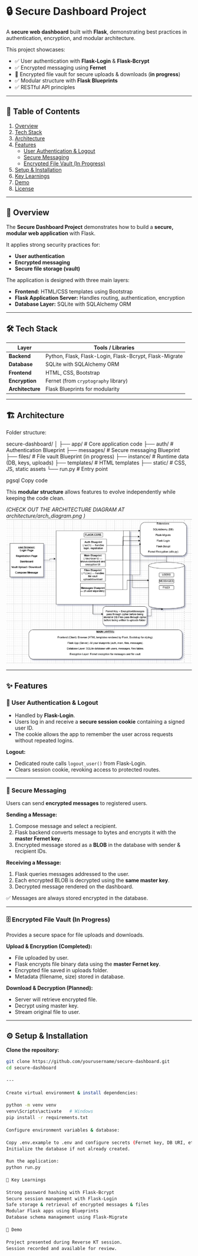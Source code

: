 # 🔒 Secure Dashboard Project

A **secure web dashboard** built with **Flask**, demonstrating best practices in authentication, encryption, and modular architecture.  

This project showcases:  
- ✅ User authentication with **Flask-Login** & **Flask-Bcrypt**  
- ✅ Encrypted messaging using **Fernet**  
- 🔄 Encrypted file vault for secure uploads & downloads (**in progress**)  
- ✅ Modular structure with **Flask Blueprints**  
- ✅ RESTful API principles  

---

## 📑 Table of Contents
1. [Overview](#-overview)
2. [Tech Stack](#-tech-stack)
3. [Architecture](#-architecture)
4. [Features](#-features)
   - [User Authentication & Logout](#-user-authentication--logout)
   - [Secure Messaging](#-secure-messaging)
   - [Encrypted File Vault (In Progress)](#-encrypted-file-vault-in-progress)
5. [Setup & Installation](#️-setup--installation)
6. [Key Learnings](#-key-learnings)
7. [Demo](#-demo)
8. [License](#-license)

---

## 📝 Overview

The **Secure Dashboard Project** demonstrates how to build a **secure, modular web application** with Flask.  

It applies strong security practices for:  
- **User authentication**  
- **Encrypted messaging**  
- **Secure file storage (vault)**  

The application is designed with three main layers:  
- **Frontend:** HTML/CSS templates using Bootstrap  
- **Flask Application Server:** Handles routing, authentication, encryption  
- **Database Layer:** SQLite with SQLAlchemy ORM  

---

## 🛠 Tech Stack

| Layer           | Tools / Libraries                                   |
|-----------------|----------------------------------------------------|
| **Backend**     | Python, Flask, Flask-Login, Flask-Bcrypt, Flask-Migrate |
| **Database**    | SQLite with SQLAlchemy ORM                          |
| **Frontend**    | HTML, CSS, Bootstrap                                |
| **Encryption**  | Fernet (from `cryptography` library)                |
| **Architecture**| Flask Blueprints for modularity                     |

---

## 🏗 Architecture

Folder structure:  

secure-dashboard/
│
├── app/ # Core application code
├── auth/ # Authentication Blueprint
├── messages/ # Secure messaging Blueprint
├── files/ # File vault Blueprint (in progress)
├── instance/ # Runtime data (DB, keys, uploads)
├── templates/ # HTML templates
├── static/ # CSS, JS, static assets
└── run.py # Entry point

pgsql
Copy code

This **modular structure** allows features to evolve independently while keeping the code clean.  

*(CHECK OUT THE ARCHITECTURE DIAGRAM AT architecture/arch_diagram.png )*  
![Architecture Diagram](architecture/arch_diagram.png)

---

## ✨ Features

### 🔐 User Authentication & Logout
- Handled by **Flask-Login**.  
- Users log in and receive a **secure session cookie** containing a signed user ID.  
- The cookie allows the app to remember the user across requests without repeated logins.  

**Logout:**  
- Dedicated route calls `logout_user()` from Flask-Login.  
- Clears session cookie, revoking access to protected routes.  

---

### 📨 Secure Messaging
Users can send **encrypted messages** to registered users.  

**Sending a Message:**  
1. Compose message and select a recipient.  
2. Flask backend converts message to bytes and encrypts it with the **master Fernet key**.  
3. Encrypted message stored as a **BLOB** in the database with sender & recipient IDs.  

**Receiving a Message:**  
1. Flask queries messages addressed to the user.  
2. Each encrypted BLOB is decrypted using the **same master key**.  
3. Decrypted message rendered on the dashboard.  

✅ Messages are always stored encrypted in the database.  

---

### 🗄 Encrypted File Vault (In Progress)
Provides a secure space for file uploads and downloads.  

**Upload & Encryption (Completed):**  
- File uploaded by user.  
- Flask encrypts file binary data using the **master Fernet key**.  
- Encrypted file saved in uploads folder.  
- Metadata (filename, size) stored in database.  

**Download & Decryption (Planned):**  
- Server will retrieve encrypted file.  
- Decrypt using master key.  
- Stream original file to user.  

---

## ⚙️ Setup & Installation

**Clone the repository:**
```bash
git clone https://github.com/yourusername/secure-dashboard.git
cd secure-dashboard

---

Create virtual environment & install dependencies:

python -m venv venv
venv\Scripts\activate   # Windows
pip install -r requirements.txt

Configure environment variables & database:

Copy .env.example to .env and configure secrets (Fernet key, DB URI, etc.)
Initialize the database if not already created.

Run the application:
python run.py

🧠 Key Learnings

Strong password hashing with Flask-Bcrypt
Secure session management with Flask-Login
Safe storage & retrieval of encrypted messages & files
Modular Flask apps using Blueprints
Database schema management using Flask-Migrate

🎥 Demo

Project presented during Reverse KT session.
Session recorded and available for review.



